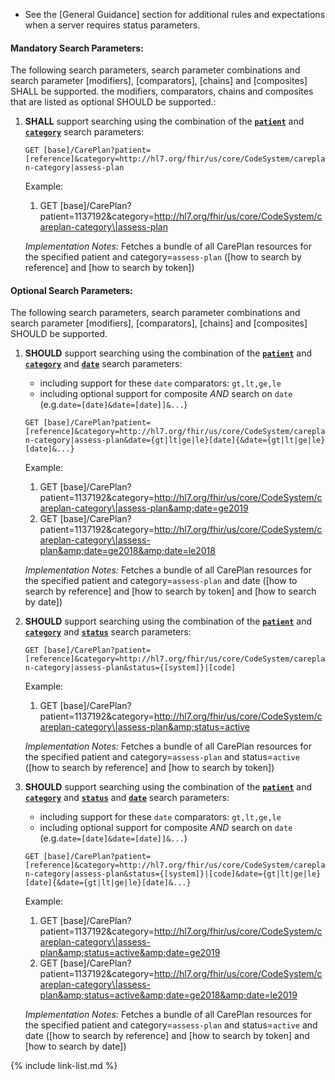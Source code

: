 - See the [General Guidance] section for additional rules and expectations when a server requires status parameters.



#### Mandatory Search Parameters:

The following search parameters, search parameter combinations and search parameter [modifiers], [comparators], [chains] and [composites] SHALL be supported.  the  modifiers, comparators, chains and composites that are listed as optional SHOULD be supported.:

1. **SHALL** support searching using the combination of the **[`patient`](SearchParameter-us-core-careplan-patient.html)** and **[`category`](SearchParameter-us-core-careplan-category.html)** search parameters:

    `GET [base]/CarePlan?patient=[reference]&category=http://hl7.org/fhir/us/core/CodeSystem/careplan-category|assess-plan`

    Example:
    
      1. GET [base]/CarePlan?patient=1137192&amp;category=http://hl7.org/fhir/us/core/CodeSystem/careplan-category\|assess-plan

    *Implementation Notes:* Fetches a bundle of all CarePlan resources for the specified patient and category=`assess-plan` ([how to search by reference] and [how to search by token])


#### Optional Search Parameters:

The following search parameters, search parameter combinations and search parameter [modifiers], [comparators], [chains] and [composites] SHOULD be supported.

1. **SHOULD** support searching using the combination of the **[`patient`](SearchParameter-us-core-careplan-patient.html)** and **[`category`](SearchParameter-us-core-careplan-category.html)** and **[`date`](SearchParameter-us-core-careplan-date.html)** search parameters:
    - including support for these `date` comparators: `gt,lt,ge,le`
    - including optional support for composite *AND* search on `date` (e.g.`date=[date]&date=[date]]&...`)

    `GET [base]/CarePlan?patient=[reference]&category=http://hl7.org/fhir/us/core/CodeSystem/careplan-category|assess-plan&date={gt|lt|ge|le}[date]{&date={gt|lt|ge|le}[date]&...}`

    Example:
    
      1. GET [base]/CarePlan?patient=1137192&amp;category=http://hl7.org/fhir/us/core/CodeSystem/careplan-category\|assess-plan&amp;date=ge2019
      1. GET [base]/CarePlan?patient=1137192&amp;category=http://hl7.org/fhir/us/core/CodeSystem/careplan-category\|assess-plan&amp;date=ge2018&amp;date=le2018

    *Implementation Notes:* Fetches a bundle of all CarePlan resources for the specified patient and category=`assess-plan` and date ([how to search by reference] and [how to search by token] and [how to search by date])

1. **SHOULD** support searching using the combination of the **[`patient`](SearchParameter-us-core-careplan-patient.html)** and **[`category`](SearchParameter-us-core-careplan-category.html)** and **[`status`](SearchParameter-us-core-careplan-status.html)** search parameters:

    `GET [base]/CarePlan?patient=[reference]&category=http://hl7.org/fhir/us/core/CodeSystem/careplan-category|assess-plan&status={[system]}|[code]`

    Example:
    
      1. GET [base]/CarePlan?patient=1137192&amp;category=http://hl7.org/fhir/us/core/CodeSystem/careplan-category\|assess-plan&amp;status=active

    *Implementation Notes:* Fetches a bundle of all CarePlan resources for the specified patient and category=`assess-plan` and status=`active` ([how to search by reference] and [how to search by token])

1. **SHOULD** support searching using the combination of the **[`patient`](SearchParameter-us-core-careplan-patient.html)** and **[`category`](SearchParameter-us-core-careplan-category.html)** and **[`status`](SearchParameter-us-core-careplan-status.html)** and **[`date`](SearchParameter-us-core-careplan-date.html)** search parameters:
    - including support for these `date` comparators: `gt,lt,ge,le`
    - including optional support for composite *AND* search on `date` (e.g.`date=[date]&date=[date]]&...`)

    `GET [base]/CarePlan?patient=[reference]&category=http://hl7.org/fhir/us/core/CodeSystem/careplan-category|assess-plan&status={[system]}|[code]&date={gt|lt|ge|le}[date]{&date={gt|lt|ge|le}[date]&...}`

    Example:
    
      1. GET [base]/CarePlan?patient=1137192&amp;category=http://hl7.org/fhir/us/core/CodeSystem/careplan-category\|assess-plan&amp;status=active&amp;date=ge2019
      1. GET [base]/CarePlan?patient=1137192&amp;category=http://hl7.org/fhir/us/core/CodeSystem/careplan-category\|assess-plan&amp;status=active&amp;date=ge2018&amp;date=le2019

    *Implementation Notes:* Fetches a bundle of all CarePlan resources for the specified patient and category=`assess-plan` and status=`active` and date ([how to search by reference] and [how to search by token] and [how to search by date])

{% include link-list.md %}